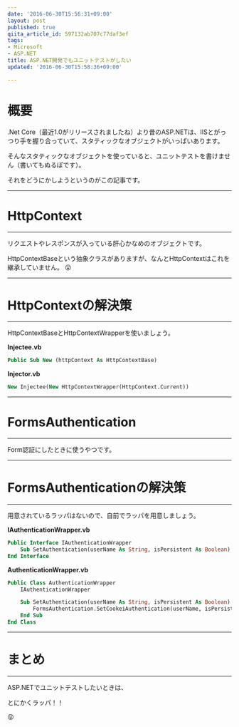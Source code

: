 ```yaml
---
date: '2016-06-30T15:56:31+09:00'
layout: post
published: true
qiita_article_id: 597132ab707c77daf3ef
tags:
- Microsoft
- ASP.NET
title: ASP.NET開発でもユニットテストがしたい
updated: '2016-06-30T15:58:36+09:00'

---
```

# 概要  
  
.Net Core（最近1.0がリリースされましたね）より昔のASP.NETは、IISとがっつり手を握り合っていて、スタティックなオブジェクトがいっぱいあります。  
  
そんなスタティックなオブジェクトを使っていると、ユニットテストを書けません（書いてもぬるぽです）。  
  
それをどうにかしようというのがこの記事です。  
  
----  
  
# HttpContext  
  
----  
  
リクエストやレスポンスが入っている肝心かなめのオブジェクトです。  
  
HttpContextBaseという抽象クラスがありますが、なんとHttpContextはこれを継承していません。 :open_mouth:   
  
----  
  
# HttpContextの解決策  
  
----  
  
HttpContextBaseとHttpContextWrapperを使いましょう。  
  
**Injectee.vb**  
```vbnet:Injectee.vb
Public Sub New (httpContext As HttpContextBase)
```  
  
**Injector.vb**  
```vbnet:Injector.vb
New Injectee(New HttpContextWrapper(HttpContext.Current))
```  
  
----  
  
# FormsAuthentication  
  
----  
  
Form認証にしたときに使うやつです。  
  
----  
  
# FormsAuthenticationの解決策  
  
----  
  
用意されているラッパはないので、自前でラッパを用意しましょう。  
  
**IAuthenticationWrapper.vb**  
```vbhet:IAuthenticationWrapper.vb
Public Interface IAuthenticationWrapper
    Sub SetAuthentication(userName As String, isPersistent As Boolean)
End Interface
```  
  
**AuthenticationWrapper.vb**  
```vbnet:AuthenticationWrapper.vb
Public Class AuthenticationWrapper
    IAuthenticationWrapper

    Sub SetAuthentication(userName As String, isPersistent As Boolean) Implements IAuthenticationWrapper.SetAuthentication
        FormsAuthentication.SetCookeiAuthentication(userName, isPersistent)
    End Sub
End Class
```    
  
----  
  
# まとめ  
  
---  
  
ASP.NETでユニットテストしたいときは、  
  
とにかくラッパ！！  
  
:stuck_out_tongue_closed_eyes:   
